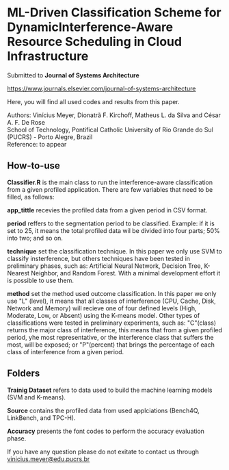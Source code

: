 # ML-Driven Classification Scheme for DynamicInterference-Aware Resource Scheduling in Cloud Infrastructure

Submitted to **Journal of Systems Architecture**

https://www.journals.elsevier.com/journal-of-systems-architecture

Here, you will find all used codes and results from this paper.</br>

Authors: Vinícius Meyer, Dionatrã F. Kirchoff, Matheus L. da Silva and César A. F. De Rose</br> 
School of Technology, Pontifical Catholic University of Rio Grande do Sul (PUCRS) - Porto Alegre, Brazil</br> 
Reference: to appear</br> 

## How-to-use

**Classifier.R** is the main class to run the interference-aware classification from a given profiled application. There are few variables that need to be filled, as follows:

**app_tittle** recevies the profiled data from a given period in CSV format.

**period** reffers to the segmentation period to be classified. Example: if it is set to 25, it means the total profiled data wil be divided into four parts; 50% into two; and so on.

**technique** set the classification technique. In this paper we only use SVM to classify insterference, but others techniques have been tested in preliminary phases, such as: Artificial Neural Network, Decision Tree, K-Nearest Neighbor, and Random Forest. With a minimal development effort it is possible to use them.

**method** set the method used outcome classification. In this paper we only use "L" (level), it means that all classes of interference (CPU, Cache, Disk, Network and Memory) will recieve one of four defined levels (High, Moderate, Low, or Absent) using the K-means model. Other types of classifications were tested in preliminary experiments, such as: "C"(class) returns the major class of interference, this means that from a given profiled period, yhe most representative, or the interference class that suffers the most, will be exposed; or "P"(percent) that brings the percentage of each class of interference from a given period.

## Folders

**Trainig Dataset** refers to data used to build the machine learning models (SVM and K-means).

**Source** contains the profiled data from used applciations (Bench4Q, LinkBench, and TPC-H).

**Accuracy** presents the font codes to perform the accuracy evaluation phase.


If you have any question please do not exitate to contact us through vinicius.meyer@edu.pucrs.br</br>




